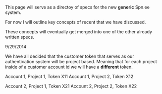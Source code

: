 This page will serve as a directoy of specs for the new **generic** Spn.ee system.

For now I will outline key concepts of recent that we have discussed.

These concepts will eventually get merged into one of the other already
written specs.

9/29/2014

We have all decided that the customer token that serves as our authentication
system will be project based.  Meaning that for each project inside of a customer
account id we will have a **different** token.

Account 1, Project 1, Token X11
Account 1, Project 2, Token X12

Account 2, Project 1, Token X21
Account 2, Project 2, Token X22
